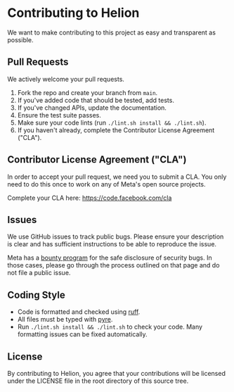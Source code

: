 # Contributing to Helion
We want to make contributing to this project as easy and transparent as
possible.

## Pull Requests
We actively welcome your pull requests.

1. Fork the repo and create your branch from `main`.
2. If you've added code that should be tested, add tests.
3. If you've changed APIs, update the documentation.
4. Ensure the test suite passes.
5. Make sure your code lints (run `./lint.sh install && ./lint.sh`).
6. If you haven't already, complete the Contributor License Agreement ("CLA").

## Contributor License Agreement ("CLA")
In order to accept your pull request, we need you to submit a CLA. You only need
to do this once to work on any of Meta's open source projects.

Complete your CLA here: <https://code.facebook.com/cla>

## Issues
We use GitHub issues to track public bugs. Please ensure your description is
clear and has sufficient instructions to be able to reproduce the issue.

Meta has a [bounty program](https://bugbounty.meta.com/) for the safe
disclosure of security bugs. In those cases, please go through the process
outlined on that page and do not file a public issue.

## Coding Style
* Code is formatted and checked using [ruff](https://docs.astral.sh/ruff/formatter/).
* All files must be typed with [pyre](https://pyre-check.org/).
* Run `./lint.sh install && ./lint.sh` to check your code.  Many formatting issues can be fixed automatically.

## License
By contributing to Helion, you agree that your contributions will be licensed
under the LICENSE file in the root directory of this source tree.
